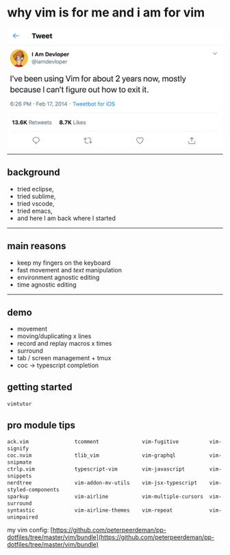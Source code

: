 # why vim is for me and i am for vim

![vim-tweet.png](vim-tweet.png)

---

## background

- tried eclipse, 
- tried sublime, 
- tried vscode, 
- tried emacs, 
- and here I am back where I started

---

## main reasons

- keep my fingers on the keyboard
- fast movement and _text_ manipulation
- environment agnostic editing
- time agnostic editing

---

## demo

- movement
- moving/duplicating x lines
- record and replay macros x times
- surround
- tab / screen management + tmux
- coc -> typescript completion

## getting started

`vimtutor`

## pro module tips

```
ack.vim               tcomment              vim-fugitive          vim-signify
coc.nvim              tlib_vim              vim-graphql           vim-snipmate
ctrlp.vim             typescript-vim        vim-javascript        vim-snippets
nerdtree              vim-addon-mv-utils    vim-jsx-typescript    vim-styled-components
sparkup               vim-airline           vim-multiple-cursors  vim-surround
syntastic             vim-airline-themes    vim-repeat            vim-unimpaired
```
my vim config: [https://github.com/peterpeerdeman/pp-dotfiles/tree/master/vim/bundle](https://github.com/peterpeerdeman/pp-dotfiles/tree/master/vim/bundle)

